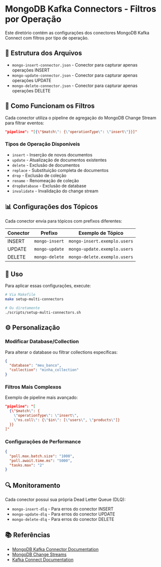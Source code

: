 # MongoDB Kafka Connectors - Filtros por Operação

Este diretório contém as configurações dos conectores MongoDB Kafka Connect com filtros por tipo de operação.

## 📁 Estrutura dos Arquivos

- `mongo-insert-connector.json` - Conector para capturar apenas operações INSERT
- `mongo-update-connector.json` - Conector para capturar apenas operações UPDATE  
- `mongo-delete-connector.json` - Conector para capturar apenas operações DELETE

## 🔧 Como Funcionam os Filtros

Cada conector utiliza o pipeline de agregação do MongoDB Change Stream para filtrar eventos:

```json
"pipeline": "[{\"$match\": {\"operationType\": \"insert\"}}]"
```

### Tipos de Operação Disponíveis

- `insert` - Inserção de novos documentos
- `update` - Atualização de documentos existentes
- `delete` - Exclusão de documentos
- `replace` - Substituição completa de documentos
- `drop` - Exclusão de coleção
- `rename` - Renomeação de coleção
- `dropDatabase` - Exclusão de database
- `invalidate` - Invalidação do change stream

## 📊 Configurações dos Tópicos

Cada conector envia para tópicos com prefixos diferentes:

| Conector | Prefixo | Exemplo de Tópico |
|----------|---------|-------------------|
| INSERT | `mongo-insert` | `mongo-insert.exemplo.users` |
| UPDATE | `mongo-update` | `mongo-update.exemplo.users` |
| DELETE | `mongo-delete` | `mongo-delete.exemplo.users` |

## 🚀 Uso

Para aplicar essas configurações, execute:

```bash
# Via Makefile
make setup-multi-connectors

# Ou diretamente
./scripts/setup-multi-connectors.sh
```

## ⚙️ Personalização

### Modificar Database/Collection

Para alterar o database ou filtrar collections específicas:

```json
{
  "database": "meu_banco",
  "collection": "minha_collection"
}
```

### Filtros Mais Complexos

Exemplo de pipeline mais avançado:

```json
"pipeline": "[
  {\"$match\": {
    \"operationType\": \"insert\",
    \"ns.coll\": {\"$in\": [\"users\", \"products\"]}
  }}
]"
```

### Configurações de Performance

```json
{
  "poll.max.batch.size": "1000",
  "poll.await.time.ms": "5000",
  "tasks.max": "2"
}
```

## 🔍 Monitoramento

Cada conector possui sua própria Dead Letter Queue (DLQ):

- `mongo-insert-dlq` - Para erros do conector INSERT
- `mongo-update-dlq` - Para erros do conector UPDATE
- `mongo-delete-dlq` - Para erros do conector DELETE

## 📚 Referências

- [MongoDB Kafka Connector Documentation](https://docs.mongodb.com/kafka-connector/)
- [MongoDB Change Streams](https://docs.mongodb.com/manual/changeStreams/)
- [Kafka Connect Documentation](https://docs.confluent.io/platform/current/connect/index.html)
